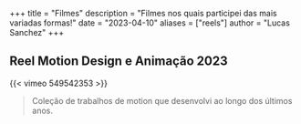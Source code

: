 +++
title = "Filmes"
description = "Filmes nos quais participei das mais variadas formas!"
date = "2023-04-10"
aliases = ["reels"]
author = "Lucas Sanchez"
+++


## Reel Motion Design e Animação 2023

{{< vimeo 549542353 >}}

>Coleção de trabalhos de motion que desenvolvi ao longo dos últimos anos.


